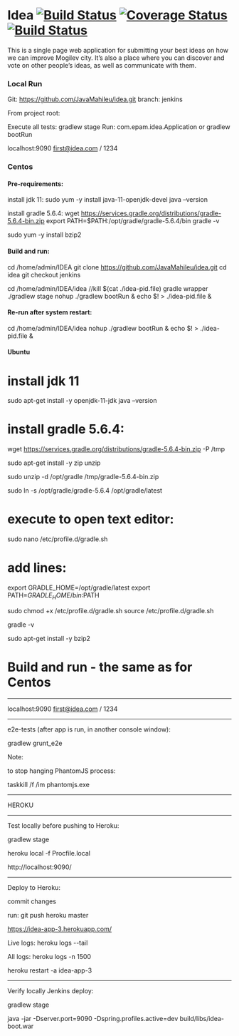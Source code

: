 # Idea [![Build Status](https://travis-ci.org/EPAMMogilev/idea.svg?branch=develop)](https://travis-ci.org/EPAMMogilev/idea) [![Coverage Status](https://coveralls.io/repos/EPAMMogilev/idea/badge.svg?branch=develop)](https://coveralls.io/r/EPAMMogilev/idea?branch=develop) [![Build Status](https://semaphoreci.com/api/v1/projects/ede55427-05a0-4aac-8855-441fb02570b6/509584/badge.svg)](https://semaphoreci.com/idea_mogilev/idea)

This is a single page web application for submitting your best ideas on how we can improve Mogilev city. It’s also a place where you can discover and vote on other people’s ideas, as well as communicate with them.


### Local Run

Git:
https://github.com/JavaMahileu/idea.git
branch: jenkins

From project root:

Execute all tests:
gradlew stage
Run:
com.epam.idea.Application
or gradlew bootRun

localhost:9090
first@idea.com / 1234


### Centos

#### Pre-requirements:
install jdk 11:
sudo yum -y install java-11-openjdk-devel
java –version

install gradle 5.6.4:
wget https://services.gradle.org/distributions/gradle-5.6.4-bin.zip
export PATH=$PATH:/opt/gradle/gradle-5.6.4/bin
gradle -v

sudo yum -y install bzip2


#### Build and run:

cd /home/admin/IDEA
git clone https://github.com/JavaMahileu/idea.git
cd idea
git checkout jenkins

cd /home/admin/IDEA/idea
//kill $(cat ./idea-pid.file)
gradle wrapper
./gradlew stage
nohup ./gradlew bootRun & echo $! > ./idea-pid.file &


#### Re-run after system restart:
cd /home/admin/IDEA/idea
nohup ./gradlew bootRun & echo $! > ./idea-pid.file &


#### Ubuntu

# install jdk 11
sudo apt-get install -y openjdk-11-jdk
java –version

# install gradle 5.6.4:

wget https://services.gradle.org/distributions/gradle-5.6.4-bin.zip -P /tmp

sudo apt-get install -y zip unzip

sudo unzip -d /opt/gradle /tmp/gradle-5.6.4-bin.zip

sudo ln -s /opt/gradle/gradle-5.6.4 /opt/gradle/latest

# execute to open text editor:
sudo nano /etc/profile.d/gradle.sh
# add lines:
export GRADLE_HOME=/opt/gradle/latest
export PATH=$GRADLE_HOME/bin:$PATH

sudo chmod +x /etc/profile.d/gradle.sh
source /etc/profile.d/gradle.sh


gradle -v


sudo apt-get install -y bzip2

# Build and run - the same as for Centos

--------------------------------------------------------

localhost:9090
first@idea.com / 1234



--------------------------------------------------------


e2e-tests (after app is run, in another console window):

gradlew grunt_e2e



Note:

to stop hanging PhantomJS process:

taskkill /f /im phantomjs.exe

--------------------------------------------------------

HEROKU

--------------------------------------------------------

Test locally before pushing to Heroku:

gradlew stage

heroku local -f Procfile.local

http://localhost:9090/

-----------

Deploy to Heroku:

commit changes

run:
git push heroku master


https://idea-app-3.herokuapp.com/


Live logs:
heroku logs --tail

All logs:
heroku logs -n 1500



heroku restart -a idea-app-3

---------------

Verify locally Jenkins deploy:

gradlew stage

java -jar -Dserver.port=9090 -Dspring.profiles.active=dev build/libs/idea-boot.war




